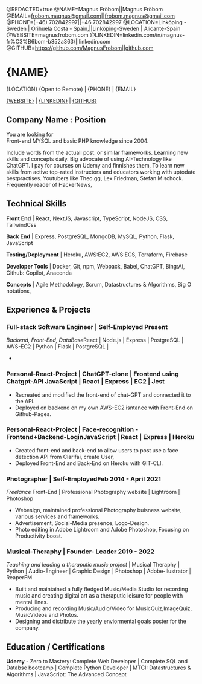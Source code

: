 <!--
Welcome to resume.lol !

This is the template you can use to get started.

Easily remove personal info by using a variable follow with a second value and "||":

@NAME=Real Name||Hidden Name

and change @REDACTED to be true

@REDACTED=true
-->
@REDACTED=true
@NAME=Magnus Fröbom||Magnus Fröbom
@EMAIL=frobom.magnus@gmail.com||frobom.magnus@gmail.com
@PHONE=(+46) 702842997||+46 702842997
@LOCATION=Linköping - Sweden | Orihuela Costa - Spain,||Linköping-Sweden | Alicante-Spain
@WEBSITE=magnusfrobom.com
@LINKEDIN=linkedin.com/in/magnus-fr%C3%B6bom-b852a363/||linkedin.com
@GITHUB=https://github.com/MagnusFrobom||github.com

# {NAME}


{LOCATION} (Open to Remote) | {PHONE} | {EMAIL} 

[{WEBSITE}](https://{WEBSITE})   |   [{LINKEDIN}](https://{LINKEDIN})  |  [{GITHUB}](https://{GITHUB})

<div className="vertical-spacer"></div>

## Company Name : Position

You are looking for  
Front-end MYSQL and basic PHP knowledge since 2004. 

Include words from the actuall post. or similar frameworks. Learning new skills and concepts daily. Big advocate of using AI-Technology like ChatGPT. I pay for courses on Udemy and finnishes them, To learn new skills from active top-rated instructors and educators working with uptodate bestpractises. Youtubers like Theo.gg, Lex Friedman, Stefan Mischock. Frequently reader of HackerNews,

## Technical Skills

**Front End** | React, NextJS, Javascript, TypeScript, NodeJS, CSS, TailwindCss

**Back End** | Express, PostgreSQL, MongoDB, MySQL, Python, Flask, JavaScript

**Testing/Deployment** | Heroku, AWS:EC2, AWS:ECS, Terraform, Firebase

**Developer Tools** | Docker, Git, npm, Webpack, Babel, ChatGPT, Bing:Ai, Github: Copilot, Anaconda

**Concepts** | Agile Methodology, Scrum, Datastructures & Algorithms, Big O notations,

<div className="vertical-spacer"></div>

## Experience & Projects

### Full-stack Software Engineer | Self-Employed <span class="spacer"></span> Present

*Backend, Front-End, DataBase*<span class="spacer"></span>React | Node.js | Express | PostgreSQL | AWS-EC2 | Python | Flask | PostgreSQL | 

- 


<div className="vertical-spacer"></div>

### Personal-React-Project | ChatGPT-clone | Frontend using Chatgpt-API <span class="spacer"></span> JavaScript | React | Express | EC2 | Jest

- Recreated and modified the front-end of chat-GPT and connected it to the API.
- Deployed on backend on my own AWS-EC2 isntance with Front-End on Github-Pages.

<div className="vertical-spacer"></div>

### Personal-React-Project | Face-recognition - Frontend+Backend-Login<span class="spacer"></span>JavaScript | React | Express | Heroku

- Created front-end and back-end to allow users to post use a face detection API from Clarifai, create User,
- Deployed Front-End and Back-End on Heroku with GIT-CLI.

<div className="vertical-spacer"></div>

<!-- Move this section above Technical Skills if you're a student/new grad -->


<div className="vertical-spacer"></div>


### Photographer | Self-Employed<span class="spacer"></span>Feb 2014 - April 2021

*Freelance* <span class="spacer"></span> Front-End | Professional Photography website | Lightroom | Photoshop

- Webesign, maintained professional Photography buisness website, various services and frameworks.
- Advertisement, Social-Media presence, Logo-Design.
- Photo editing in Adobe Lightroom and Adobe Photoshop, Focusing on Productivity boost.

### Musical-Theraphy | Founder- Leader <span class="spacer"></span>2019 - 2022

*Teaching and leading a theraputic music project* <span class="spacer"></span>| Musical Theraphy | Python | Audio-Engineer | Graphic Design | Photoshop | Adobe-Ilustrator | ReaperFM

- Built and maintained a fully fledged Music/Media Studio for recording music and creating digital art as a theraputic leisure for people with mental illnes.
- Producing and recording Music/Audio/Video for MusicQuiz,ImageQuiz, MusicVideos and Photos.
- Designing and distribute the yearly enviormental goals poster for the company.

<div className="vertical-spacer"></div>

## Education / Certifications

**Udemy** -  Zero to Mastery: 
Complete Web Developer | Complete SQL and Databse bootcamp | Complete Python Developer | MTCI: Datastructures & Algorithms | JavaScript: The Advanced Concept